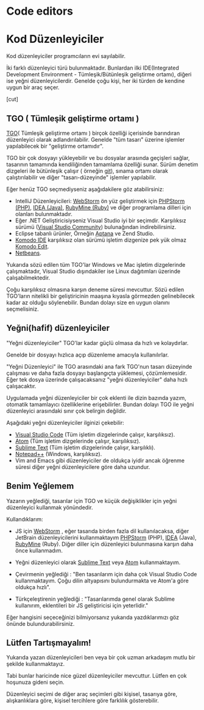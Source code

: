 # Code editors
# Kod Düzenleyiciler

Kod düzenleyiciler programcıların evi sayılabilir.

İki farklı düzenleyici türü bulunmaktadır. Bunlardan ilki IDE(Integrated Development Environment - Tümleşik/Bütünleşik geliştirme ortamı), diğeri ise yeğni düzenleyicilerdir. Genelde çoğu kişi, her iki türden de kendine uygun bir araç seçer.

[cut]

## TGO ( Tümleşik geliştirme ortamı )

[TGO](https://tr.wikipedia.org/wiki/T%C3%BCmle%C5%9Fik_geli%C5%9Ftirme_ortam%C4%B1)( Tümleşik geliştirme ortamı ) birçok özelliği içerisinde barındıran düzenleyici olarak adlandırılabilir. Genelde "tüm tasarı" üzerine işlemler yapılabilecek bir "geliştirme ortamıdır".

TGO bir çok dosyayı yükleyebilir ve bu dosyalar arasında geçişleri sağlar, tasarının tamamında kendiliğinden tamamlama özelliği sunar. Sürüm denetim dizgeleri ile bütünleşik çalışır ( örneğin [git](https://git-scm.com/)), sınama ortamı olarak çalıştırılabilir ve diğer "tasarı-düzeyinde" işlemler yapılabilir.

Eğer henüz TGO seçmediyseniz aşağıdakilere göz atabilirsiniz:

- IntelliJ Düzenleyicileri: [WebStorm](http://www.jetbrains.com/webstorm/) ön yüz geliştirmek için [PHPStorm (PHP)](http://www.jetbrains.com/phpstorm/), [IDEA (Java)](http://www.jetbrains.com/idea/), [RubyMine (Ruby)](http://www.jetbrains.com/ruby/) ve diğer programlama dilleri için olanları bulunmaktadır.
- Eğer .NET Geliştiricisiyseniz Visual Studio iyi bir seçimdir. Karşılıksız sürümü ([Visual Studio Community](https://www.visualstudio.com/vs/community/)) bulunağından indirebilirsiniz.
- Eclipse tabanlı ürünler, Örneğin [Aptana](http://www.aptana.com/) ve Zend Studio.
- [Komodo IDE](http://www.activestate.com/komodo-ide) karşılıksız olan sürümü işletim dizgenize pek yük olmaz [Komodo Edit](http://www.activestate.com/komodo-edit).
- [Netbeans](http://netbeans.org/).

Yukarıda sözü edilen tüm TGO'lar Windows ve Mac işletim dizgelerinde çalışmaktadır, Visual Studio dışındakiler ise Linux dağıtımları üzerinde çalışabilmektedir.

Çoğu karşılıksız olmasına karşın deneme süresi mevcuttur. Sözü edilen TGO'ların nitelikli bir geliştiricinin maaşına kıyasla görmezden gelinebilecek kadar az olduğu söylenebilir. Bundan dolayı size en uygun olanını seçmelisiniz.

## Yeğni(hafif) düzenleyiciler

"Yeğni düzenleyiciler" TGO'lar kadar güçlü olmasa da hızlı ve kolaydırlar.

Genelde bir dosyayı hızlıca açıp düzenleme amacıyla kullanılırlar.

"Yeğni Düzenleyici" ile TGO arasındaki ana fark TGO'nun tasarı düzeyinde çalışması ve daha fazla dosyayı başlangıçta yüklemesi, çözümlemesidir. Eğer tek dosya üzerinde çalışacaksanız "yeğni düzenleyiciler" daha hızlı çalışacaktır.

Uygulamada yeğni düzenleyiciler bir çok eklenti ile dizin bazında yazım, otomatik tamamlayıcı özelliklerine erişebilirler. Bundan dolayı TGO ile yeğni düzenleyici arasındaki sınır çok belirgin değildir.

Aşağıdaki yeğni düzenleyiciler ilginizi çekebilir:

- [Visual Studio Code](https://code.visualstudio.com/) (Tüm işletim dizgelerinde çalışır, karşılıksız).
- [Atom](https://atom.io/) (Tüm işletim dizgelerinde çalışır, karşılıksız).
- [Sublime Text](http://www.sublimetext.com) (Tüm işletim dizgelerinde çalışır, karşılıklı).
- [Notepad++](https://notepad-plus-plus.org/) (Windows, karşılıksız).
- Vim and Emacs gibi düzenleyiciler de oldukça iyidir ancak öğrenme süresi diğer yeğni düzenleyicilere göre daha uzundur.

## Benim Yeğlemem

Yazarın yeğlediği, tasarılar için TGO ve küçük değişiklikler için yeğni düzenleyici kullanmak yönündedir.

Kullandıklarım:

- JS için [WebStorm](http://www.jetbrains.com/webstorm/) , eğer tasarıda birden fazla dil kullanılacaksa, diğer JetBrain düzenleyicilerini kullanmaktayım  [PHPStorm](http://www.jetbrains.com/phpstorm/) (PHP), [IDEA](http://www.jetbrains.com/idea/) (Java), [RubyMine](http://www.jetbrains.com/ruby/) (Ruby). Diğer diller için düzenleyici bulunmasına karşın daha önce kullanmadım.
- Yeğni düzenleyici olarak [Sublime Text](http://www.sublimetext.com) veya [Atom](https://atom.io/) kullanmaktayım.

- Çevirmenin yeğlediği : "Ben tasarılarım için daha çok Visual Studio Code kullanmaktayım. Çoğu dilin altyapısını bulundurmakta ve Atom'a göre oldukça hızlı".

- Türkçeleştirenin yeğlediği :  "Tasarılarımda genel olarak Sublime kullanırım, eklentileri bir JS geliştiricisi için yeterlidir."

Eğer hangisini seçeceğinizi bilmiyorsanız yukarıda yazdıklarımızı göz önünde bulundurabilirsiniz.


## Lütfen Tartışmayalım!

Yukarıda yazan düzenleyicileri ben veya bir çok uzman arkadaşım mutlu bir şekilde kullanmaktayız.

Tabi bunlar haricinde nice güzel düzenleyiciler mevcuttur. Lütfen en çok hoşunuza gideni seçin.

Düzenleyici seçimi de diğer araç seçimleri gibi kişisel, tasarıya göre, alışkanlıklara göre, kişisel tercihlere göre farklılık gösterebilir.
